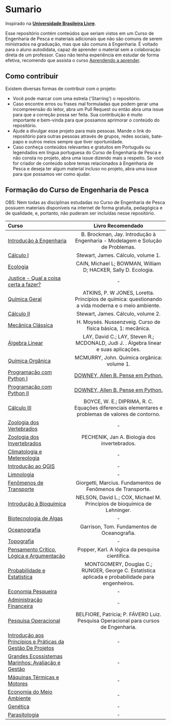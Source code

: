 # Sumario

Inspirado na **[Universidade Brasileira Livre](https://ulivre.dev/)**.

Esse repositório contém conteúdos que seriam vistos em um Curso de Engenharia de Pesca e materiais adicionais que não são comuns de serem ministrados na graduação, mas que são comuns à Engenharia. É voltado para o aluno autodidata, capaz de aprender o material sem a colaboração direta de um professor. Caso não tenha experiência em estudar de forma efetiva, recomendo que assista o curso [Aprendendo a aprender](https://pt.coursera.org/learn/aprender). 

## Como contribuir

Existem diversas formas de contribuir com o projeto:

* Você pode marcar com uma estrela ('Starring') o repositório.
* Caso encontre erros ou frases mal formuladas que podem gerar uma incompreensão do leitor, abra um Pull Request ou então abra uma issue para que a correção possa ser feita. Sua contribuição é muito importante e bem-vinda para que possamos aprimorar o conteúdo do repositório. 
* Ajude a divulgar esse projeto para mais pessoas. Mande o link do repositório para outras pessoas através de grupos, redes sociais, bate-papo e outros meios sempre que tiver oportunidade.
* Caso conheça conteúdos relevantes e gratuitos em Português ou legendados em língua portuguesa do Curso de Engenharia de Pesca e não consta no projeto, abra uma issue dizendo mais a respeito. Se você for criador de conteúdo sobre temas relacionados à Engenharia de Pesca e deseja ter algum material incluso no projeto, abra uma issue para que possamos ver como ajudar.

## Formação do Curso de Engenharia de Pesca

OBS: Nem todas as disciplinas estudadas no Curso de Engenharia de Pesca possuem materiais disponíveis na internet de forma gratuita, pedagógica e de qualidade, e, portanto, não puderam ser incluídas nesse repositório. 

Curso | Livro Recomendado
:-- | :--:
[Introdução à Engenharia](https://www.youtube.com/playlist?list=PLxI8Can9yAHdXLFldigytpo2v-_xeVH1w) | B. Brockman, Jay. Introdução à Engenharia - Modelagem e Solução de Problemas.  
[Cálculo I](https://www.youtube.com/playlist?list=PL2D9B691A704C6F7B) | Stewart, James. Cálculo, volume 1. 
[Ecologia](https://www.youtube.com/playlist?list=PLxI8Can9yAHdcNx2ZVBgz61DTqVBQXGI-) | CAIN, Michael L; BOWMAN, William D; HACKER, Sally D. Ecologia.
[Justice - Qual a coisa certa a fazer?](https://www.youtube.com/playlist?list=PLEN09sOf6M1NXe94zC4yggvhi5XYBcALx) | -
[Química Geral](https://www.youtube.com/playlist?list=PLAudUnJeNg4vPBwTS8TXgo7mp-3cENkPs) | ATKINS, P. W JONES, Loretta. Princípios de química: questionando a vida moderna e o meio ambiente.
[Cálculo II](https://www.youtube.com/playlist?list=PLxI8Can9yAHeZfF4HwiVmv4D6n3acKLER) | Stewart, James. Cálculo, volume 2.
[Mecânica Clássica](https://www.youtube.com/playlist?list=PLAudUnJeNg4vmlyuv__uBgdOkzw4VSrcJ) | H. Moysés. Nussenzveig. Curso de física básica, 1: mecânica.
[Álgebra Linear](https://www.youtube.com/playlist?list=PLxI8Can9yAHdUtWDKtTA9AmuICNyX9EIr) | LAY, David C.; LAY, Steven R.; MCDONALD, Judi J. . Álgebra linear e suas aplicações.
[Química Orgânica](https://www.youtube.com/playlist?list=PLxI8Can9yAHf0GaPrTFHw3MF19Q53LIZI) | MCMURRY, John. Química orgânica: volume 1. 
[Programação com Python I](https://www.coursera.org/learn/ciencia-computacao-python-conceitos) | [DOWNEY, Allen B. Pense em Python.](https://penseallen.github.io/PensePython2e/)
[Programação com Python II](https://www.coursera.org/learn/ciencia-computacao-python-conceitos-2) | [DOWNEY, Allen B. Pense em Python.](https://penseallen.github.io/PensePython2e/)
[Cálculo III](https://www.youtube.com/playlist?list=PLFBA21F349930F92F) | BOYCE, W. E.; DIPRIMA, R. C. Equações diferenciais elementares e problemas de valores de contorno.
[Zoologia dos Vertebrados](https://www.youtube.com/playlist?list=PLxI8Can9yAHcopx1fQDk5J3ygiJRsYaQp) | -
[Zoologia dos Invertebrados](https://www.youtube.com/playlist?list=PLxI8Can9yAHcy25cft4jD8tRvHiHuv_pd) | PECHENIK, Jan A. Biologia dos invertebrados.
[Climatologia e Metereologia](https://www.youtube.com/playlist?list=PL6Yjyns8Zfk-UHsZfBKvNDc8udW_0bs4R) | -
[Introdução ao QGIS](https://www.youtube.com/playlist?list=PL551njkDL5YoBNPLTMTBA_LFQBLlA0OIU) | -
[Limnologia](https://www.youtube.com/playlist?list=PLy2RCEHNDLAIWS6fwAwrWJQq1JXlkyz6k) | -
[Fenômenos de Transporte](https://www.youtube.com/playlist?list=PLxI8Can9yAHeyiCZ3EKZM5TEC4rYU5SEF) | Giorgetti, Marcius. Fundamentos de Fenômenos de Transporte.
[Introdução à Bioquímica](https://www.youtube.com/playlist?list=PLAudUnJeNg4sJXpT-KXR_vVxG7ipT9e1Z) | NELSON, David L.; COX, Michael M. Princípios de bioquímica de Lehninger.
[Biotecnologia de Algas](https://www.coursera.org/learn/algae-biotechnology) | -
[Oceanografia](https://www.youtube.com/playlist?list=PLAudUnJeNg4vzd59tFSI5UXxh1IBSU5QG) | Garrison, Tom. Fundamentos de Oceanografia.
[Topografia](https://www.youtube.com/playlist?list=PL1LpxbDN4zzh7XNOU45ruBgl-GjiwQROp) | -
[Pensamento Crítico, Lógica e Argumentação](https://www.coursera.org/learn/pensamento-critico-argumentacao) | Popper, Karl. A lógica da pesquisa científica.
[Probabilidade e Estatística](https://www.youtube.com/playlist?list=PLrOyM49ctTx8HWnxWRBtKrfcuf7ew_3nm) | MONTGOMERY, Douglas C.; RUNGER, George C. Estatística aplicada e probabilidade para engenheiros.
[Economia Pesqueira](https://www.youtube.com/playlist?list=PLdFE2qy8X8Z_XAHwFmHUt3DLZYUB0qHr7) | -
[Administração Financeira](https://www.coursera.org/learn/administracao-financeira) | -
[Pesquisa Operacional](https://www.youtube.com/playlist?list=PLxI8Can9yAHfF7UUE4iyn0ZwKNrkft7nq) | BELFIORE, Patrícia; P. FÁVERO Luiz. Pesquisa Operacional para cursos de Engenharia.
[Introdução aos Princípios e Práticas da Gestão De Projetos](https://www.coursera.org/specializations/gestao-de-projetos-introducao-usp) | -
[Grandes Ecossistemas Marinhos: Avaliação e Gestão](https://www.coursera.org/learn/large-marine-ecosystems) | -
[Máquinas Térmicas e Motores](https://www.youtube.com/playlist?list=PL2Vvr2Agey6RY-OJEFQJthqZs66MO4ZYX) | -
[Economia do Meio Ambiente](https://www.youtube.com/@economiadomeioambiente4692/videos) | -
[Genética](https://www.youtube.com/playlist?list=PLxI8Can9yAHcMkgPplY4tRVkTWd11Kukj) | -
[Parasitologia](https://www.youtube.com/playlist?list=PLxI8Can9yAHcWPK9ePUKu3w-1YHKaO3Kr) | -
